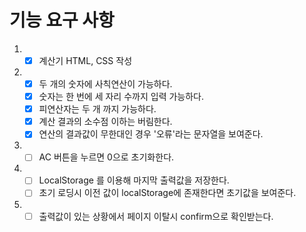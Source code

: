 # 기능 요구 사항

1. - [x] 계산기 HTML, CSS 작성
2. - [x] 두 개의 숫자에 사칙연산이 가능하다.
   - [x] 숫자는 한 번에 세 자리 수까지 입력 가능하다.
   - [x] 피연산자는 두 개 까지 가능하다.
   - [x] 계산 결과의 소수점 이하는 버림한다.
   - [x] 연산의 결과값이 무한대인 경우 '오류'라는 문자열을 보여준다.
3. - [ ] AC 버튼을 누르면 0으로 초기화한다.
4. - [ ] LocalStorage 를 이용해 마지막 출력값을 저장한다.
   - [ ] 초기 로딩시 이전 값이 localStorage에 존재한다면 초기값을 보여준다.
5. - [ ] 출력값이 있는 상황에서 페이지 이탈시 confirm으로 확인받는다.
